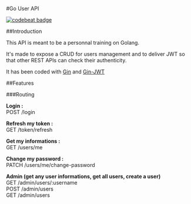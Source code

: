 #Go User API

[![codebeat badge](https://codebeat.co/badges/bfb98303-9fb5-4f15-808b-de9fd90c5641)](https://codebeat.co/projects/github-com-philippecarle-go-user-api)

##Introduction

This API is meant to be a personnal training on Golang.

It's made to expose a CRUD for users management and to deliver JWT so that other REST APIs can check their authenticity.

It has been coded with [Gin](github.com/gin-gonic/gin) and [Gin-JWT](github.com/appleboy/gin-jwt)

##Features

###Routing 

**Login :**  
POST   /login  

**Refresh my token :**  
GET    /token/refresh  

**Get my informations :**  
GET    /users/me  

**Change my password :**  
PATCH  /users/me/change-password  

**Admin (get any user informations, get all users, create a user)**  
GET    /admin/users/:username  
POST   /admin/users  
GET    /admin/users  